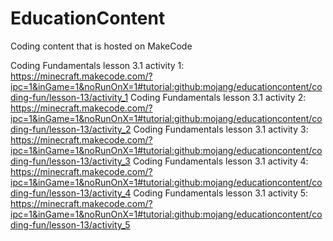 # EducationContent
Coding content that is hosted on MakeCode

Coding Fundamentals lesson 3.1 activity 1: https://minecraft.makecode.com/?ipc=1&inGame=1&noRunOnX=1#tutorial:github:mojang/educationcontent/coding-fun/lesson-13/activity_1
Coding Fundamentals lesson 3.1 activity 2: https://minecraft.makecode.com/?ipc=1&inGame=1&noRunOnX=1#tutorial:github:mojang/educationcontent/coding-fun/lesson-13/activity_2
Coding Fundamentals lesson 3.1 activity 3: https://minecraft.makecode.com/?ipc=1&inGame=1&noRunOnX=1#tutorial:github:mojang/educationcontent/coding-fun/lesson-13/activity_3
Coding Fundamentals lesson 3.1 activity 4: https://minecraft.makecode.com/?ipc=1&inGame=1&noRunOnX=1#tutorial:github:mojang/educationcontent/coding-fun/lesson-13/activity_4
Coding Fundamentals lesson 3.1 activity 5: https://minecraft.makecode.com/?ipc=1&inGame=1&noRunOnX=1#tutorial:github:mojang/educationcontent/coding-fun/lesson-13/activity_5